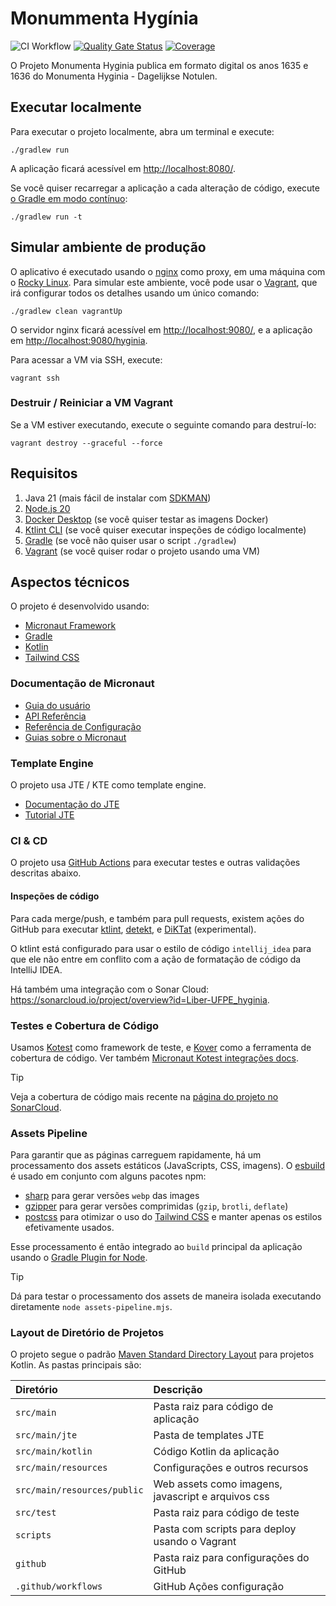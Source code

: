 # Monummenta Hygínia

![CI Workflow](https://github.com/Liber-UFPE/hyginia/actions/workflows/build.yml/badge.svg?branch=main)
[![Quality Gate Status](https://sonarcloud.io/api/project_badges/measure?project=Liber-UFPE_hyginia&metric=alert_status)](https://sonarcloud.io/summary/new_code?id=Liber-UFPE_hyginia)
[![Coverage](https://sonarcloud.io/api/project_badges/measure?project=Liber-UFPE_hyginia&metric=coverage)](https://sonarcloud.io/summary/new_code?id=Liber-UFPE_hyginia)


O Projeto Monumenta Hyginia publica em formato digital os anos 1635 e 1636 do Monumenta Hyginia - Dagelijkse Notulen.

## Executar localmente

Para executar o projeto localmente, abra um terminal e execute:

```shell
./gradlew run
```

A aplicação ficará acessível em <http://localhost:8080/>.

Se você quiser recarregar a aplicação a cada alteração de código, execute [o Gradle em modo contínuo](https://docs.micronaut.io/latest/guide/index.html#gradleReload):

```shell
./gradlew run -t
```

## Simular ambiente de produção

O aplicativo é executado usando o [nginx](https://nginx.org/) como proxy, em uma máquina com o [Rocky Linux](https://rockylinux.org/). Para simular este ambiente, você pode usar o [Vagrant][vagrant], que irá configurar todos os detalhes usando um único comando:

```shell
./gradlew clean vagrantUp
```

O servidor nginx ficará acessível em <http://localhost:9080/>, e a aplicação em <http://localhost:9080/hyginia>.

Para acessar a VM via SSH, execute:

```shell
vagrant ssh
```

### Destruir / Reiniciar a VM Vagrant

Se a VM estiver executando, execute o seguinte comando para destruí-lo:

```shell
vagrant destroy --graceful --force
```

## Requisitos

1. Java 21 (mais fácil de instalar com [SDKMAN](https://sdkman.io/))
2. [Node.js 20](https://nodejs.org/en)
3. [Docker Desktop](https://www.docker.com/products/docker-desktop/) (se você quiser testar as imagens Docker)
4. [Ktlint CLI][ktlint-cli] (se você quiser executar inspeções de código localmente)
5. [Gradle](https://gradle.org/install/#with-a-package-manager) (se você não quiser usar o script `./gradlew`)
6. [Vagrant][vagrant] (se você quiser rodar o projeto usando uma VM)


## Aspectos técnicos

O projeto é desenvolvido usando:

- [Micronaut Framework][micronaut]
- [Gradle][gradle]
- [Kotlin][kotlin]
- [Tailwind CSS][tailwind]

### Documentação de Micronaut

- [Guia do usuário](https://docs.micronaut.io/latest/guide/index.html)
- [API Referência](https://docs.micronaut.io/latest/api/index.html)
- [Referência de Configuração](https://docs.micronaut.io/latest/guide/configurationreference.html)
- [Guias sobre o Micronaut](https://guides.micronaut.io/index.html)

### Template Engine

O projeto usa JTE / KTE como template engine.

- [Documentação do JTE](https://jte.gg)
- [Tutorial JTE](https://javalin.io/tutorials/jte)

### CI & CD

O projeto usa [GitHub Actions](https://docs.github.com/en/actions) para executar testes e outras validações descritas abaixo.

#### Inspeções de código

Para cada merge/push, e também para pull requests, existem ações do GitHub para executar [ktlint][ktlint], [detekt](https://github.com/detekt), e [DiKTat](https://diktat.saveourtool.com/) (experimental).

O ktlint está configurado para usar o estilo de código `intellij_idea` para que ele não entre em conflito com a ação de formatação de código da IntelliJ IDEA.

Há também uma integração com o Sonar Cloud: <https://sonarcloud.io/project/overview?id=Liber-UFPE_hyginia>.

### Testes e Cobertura de Código

Usamos [Kotest](https://kotest.io/) como framework de teste, e [Kover](https://github.com/Kotlin/kotlinx-kover) como a ferramenta de cobertura de código. Ver também [Micronaut Kotest integrações docs](https://micronaut-projects.github.io/micronaut-test/latest/guide/index.html#kotest5).

> [!TIP]
> Veja a cobertura de código mais recente na [página do projeto no SonarCloud](https://sonarcloud.io/component_measures?metric=coverage&view=list&id=Liber-UFPE_hyginia).

### Assets Pipeline

Para garantir que as páginas carreguem rapidamente, há um processamento dos assets estáticos (JavaScripts, CSS, imagens).
O [esbuild](https://esbuild.github.io/) é usado em conjunto com alguns pacotes npm:

- [sharp](https://github.com/lovell/sharp) para gerar versões `webp` das images
- [gzipper](https://github.com/gios/gzipper) para gerar versões comprimidas (`gzip`, `brotli`, `deflate`)
- [postcss](https://postcss.org/) para otimizar o uso do [Tailwind CSS][tailwind] e manter apenas os estilos efetivamente usados.

Esse processamento é então integrado ao `build` principal da aplicação usando o [Gradle Plugin for Node](https://github.com/node-gradle/gradle-node-plugin).

> [!TIP]
> Dá para testar o processamento dos assets de maneira isolada executando diretamente `node assets-pipeline.mjs`.

### Layout de Diretório de Projetos

O projeto segue o padrão [Maven Standard Directory Layout](https://maven.apache.org/guides/introduction/introduction-to-the-standard-directory-layout.html) para projetos Kotlin. As pastas principais são:

| Diretório                   | Descrição                                          |
|:----------------------------|:---------------------------------------------------|
| `src/main`                  | Pasta raiz para código de aplicação                |
| `src/main/jte`              | Pasta de templates JTE                             |
| `src/main/kotlin`           | Código Kotlin da aplicação                         |
| `src/main/resources`        | Configurações e outros recursos                    |
| `src/main/resources/public` | Web assets como imagens, javascript e arquivos css |
| `src/test`                  | Pasta raiz para código de teste                    |
| `scripts`                   | Pasta com scripts para deploy usando o Vagrant     |
| `github`                    | Pasta raiz para configurações do GitHub            |
| `.github/workflows`         | GitHub Ações configuração                          |

[gradle]: https://gradle.org/
[kotlin]: https://kotlinlang.org/
[micronaut]: https://micronaut.io/
[tailwind]: https://tailwindcss.com/
[vagrant]: https://www.vagrantup.com/
[ktlint]: https://github.com/pinterest/ktlint
[ktlint-cli]: https://pinterest.github.io/ktlint/latest/install/cli/
